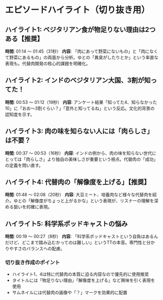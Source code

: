 # エピソードハイライト（切り抜き用）

## ハイライト1: ベジタリアン食が物足りない理由は2つある【推奨】
**時間**: 01:14 〜 01:45（31秒）
**内容**: 「肉にあって野菜にないもの」と「肉になくて野菜にあるもの」の両面から分析。ゆとの「異臭がしたりとか」という率直な表現も。代替肉開発の核心的課題を明確化。

## ハイライト2: インドのベジタリアン大国、3割が知ってた！
**時間**: 00:53 〜 01:12（19秒）
**内容**: アンケート結果「知ってた4、知らなかった10」に「おお〜3割ぐらい？」「意外と知ってるね」という反応。文化的背景の認知度を示す。

## ハイライト3: 肉の味を知らない人には「肉らしさ」は不要？
**時間**: 00:37 〜 00:53（16秒）
**内容**: インドの例から、肉の味を知らない世代にとっては「肉らしさ」より独自の美味しさが重要という視点。代替肉の「成功」の定義を問い直す。

## ハイライト4: 代替肉の「解像度を上げる」【推奨】
**時間**: 01:48 〜 02:08（20秒）
**内容**: 大豆ミート、培養肉など様々な代替肉を紹介。ゆとの「解像度がちょっと上がるかな」という表現が、リスナーの理解を深める狙いを的確に表現。

## ハイライト5: 科学系ポッドキャストの悩み
**時間**: 00:19 〜 00:27（8秒）
**内容**: 「科学系ポッドキャストという自負はあるんだけど、どこまで踏み込むかってのは難しい」というTTの本音。専門性と分かりやすさのバランスへの配慮。

### 切り抜き作成のポイント
- ハイライト1、4は特に代替肉の本質に迫る内容なので優先的に使用推奨
- タイトルには「物足りない理由」「解像度を上げる」など興味を引く表現を使用
- サムネイルには代替肉の画像や「？」マークを効果的に配置